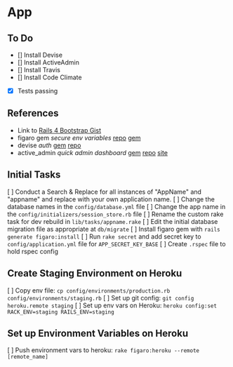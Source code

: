 # App

## To Do

- [] Install Devise  
- [] Install ActiveAdmin  
- [] Install Travis  
- [] Install Code Climate  
- [x] Tests passing  

## References

* Link to [Rails 4 Bootstrap Gist](https://gist.github.com/wrburgess/7199751)
* figaro gem *secure env variables* [repo](https://github.com/laserlemon/figaro) [gem](http://rubygems.org/gems/figaro)
* devise *auth* [gem](http://rubygems.org/gems/devise) [repo](https://github.com/plataformatec/devise)
* active_admin *quick admin dashboard* [gem](http://rubygems.org/gems/activeadmin) [repo](https://github.com/gregbell/active_admin) [site](http://activeadmin.info/)

## Initial Tasks

[ ] Conduct a Search & Replace for all instances of "AppName" and "appname" and replace with your own application name.
[ ] Change the database names in the ```config/database.yml``` file
[ ] Change the app name in the ```config/initializers/session_store.rb``` file
[ ] Rename the custom rake task for dev rebuild in ```lib/tasks/appname.rake```
[ ] Edit the initial database migration file as appropriate at ```db/migrate```
[ ] Install figaro gem with ```rails generate figaro:install```
[ ] Run ```rake secret``` and add secret key to ```config/application.yml``` file for ```APP_SECRET_KEY_BASE``` 
[ ] Create ```.rspec``` file to hold rspec config

## Create Staging Environment on Heroku

[ ] Copy env file: ```cp config/environments/production.rb config/environments/staging.rb```
[ ] Set up git config: ```git config heroku.remote staging```
[ ] Set up env vars on Heroku: ```heroku config:set RACK_ENV=staging RAILS_ENV=staging```

## Set up Environment Variables on Heroku

[ ] Push environment vars to heroku: ```rake figaro:heroku --remote [remote_name]```


